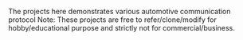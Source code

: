 The projects here demonstrates various automotive communication protocol
Note: These projects are free to refer/clone/modify for hobby/educational purpose and strictly not for commercial/business.



